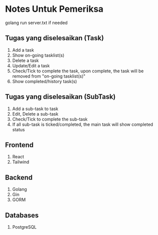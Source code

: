 # Notes Untuk Pemeriksa

golang run server.txt if needed

## Tugas yang diselesaikan (Task)

1. Add a task
2. Show on-going tasklist(s)
3. Delete a task
4. Update/Edit a task
5. Check/Tick to complete the task, upon complete, the task will be removed from "on-going tasklist(s)"
6. Show completed/history task(s)

## Tugas yang diselesaikan (SubTask)

1. Add a sub-task to task
2. Edit, Delete a sub-task
3. Check/Tick to complete the sub-task
4. If all sub-task is ticked/completed, the main task will show completed status

## Frontend

1. React
2. Tailwind

## Backend

1. Golang
2. Gin
3. GORM

## Databases

1. PostgreSQL
